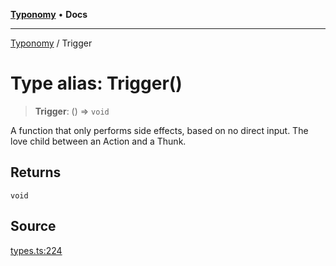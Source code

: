 [**Typonomy**](../README.md) • **Docs**

***

[Typonomy](../globals.md) / Trigger

# Type alias: Trigger()

> **Trigger**: () => `void`

A function that only performs side effects, based on no direct input.
The love child between an Action and a Thunk.

## Returns

`void`

## Source

[types.ts:224](https://github.com/softcraft-development/typonomy/blob/bcea019d216cf7f686cf96fe07d66281dfcae070/src/types.ts#L224)
